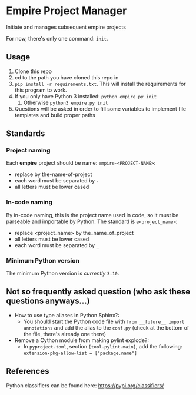 # Empire Project Manager
Initiate and manages subsequent empire projects

For now, there's only one command: ``init``.

## Usage

1. Clone this repo
2. cd to the path you have cloned this repo in
3. ``pip install -r requirements.txt``. This will install the requirements for this program to work.
4. If you only have Python 3 installed: ``python empire.py init``
   1. Otherwise ``python3 empire.py init``
5. Questions will be asked in order to fill some variables to implement file templates and build proper paths

## Standards

### Project naming
Each **empire** project should be name: ``empire-<PROJECT-NAME>``:
* replace <PROJECT-NAME> by the-name-of-project
* each word must be separated by ``-``
* all letters must be lower cased

### In-code naming
By in-code naming, this is the project name used in code, so it must be parseable and importable by Python.
The standard is ``e<project_name>``:
* replace <project_name> by the_name_of_project
* all letters must be lower cased
* each word must be separated by ``_``

### Minimum Python version
The minimum Python version is *currently* ``3.10``. 

## Not so frequently asked question (who ask these questions anyways...)

* How to use type aliases in Python Sphinx?:
  * You should start the Python code file with ``from __future__ import annotations`` and add the alias to the ``conf.py`` (check at the bottom of the file, there's already one there)
* Remove a Cython module from making pylint explode?:
  * In ``pyproject.toml``, section ``[tool.pylint.main]``, add the following: ``extension-pkg-allow-list = ["package.name"]``  

## References

Python classifiers can be found here: https://pypi.org/classifiers/